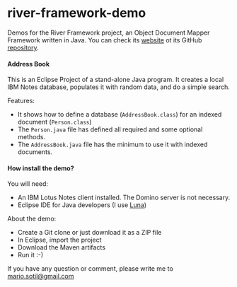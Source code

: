 # river-framework-demo
Demos for the River Framework project, an Object Document Mapper Framework written in Java. You can check its [website](http://www.riverframework.org/) ot its GitHub [repository](https://github.com/mariosotil/river-framework).


#### Address Book
This is an Eclipse Project of a stand-alone Java program. It creates a local IBM Notes database, populates it with random data, and do a simple search. 

Features:
- It shows how to define a database (`AddressBook.class`) for an indexed document (`Person.class`)
- The `Person.java` file has defined all required and some optional methods.
- The `AddressBook.java` file has the minimum to use it with indexed documents. 


#### How install the demo?
You will need:
- An IBM Lotus Notes client installed. The Domino server is not necessary.
- Eclipse IDE for Java developers (I use [Luna](http://www.eclipse.org/downloads/packages/eclipse-ide-java-developers/marsr))
  
About the demo:
- Create a Git clone or just download it as a ZIP file
- In Eclipse, import the project 
- Download the Maven artifacts
- Run it :-)
 
If you have any question or comment, please write me to [mario.sotil@gmail.com](mailto:mario.sotil@gmail.com)
